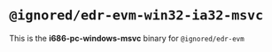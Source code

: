 # `@ignored/edr-evm-win32-ia32-msvc`

This is the **i686-pc-windows-msvc** binary for `@ignored/edr-evm`
